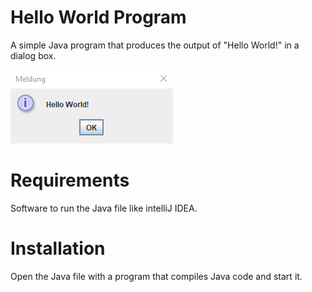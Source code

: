 # Hello World Program
A simple Java program that produces the output of "Hello World!" in a dialog box.


![alt text](https://github.com/wuehrl-christoph/Wissenschaftliches-Arbeiten/blob/main/docs/Result_Hello_World.PNG?raw=true)


# Requirements
Software to run the Java file like intelliJ IDEA.

# Installation
Open the Java file with a program that compiles Java code and start it.
